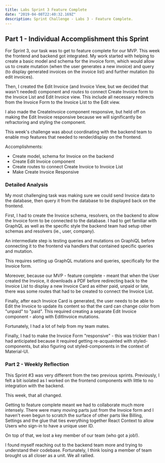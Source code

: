 ```yaml
---
title: Labs Sprint 3 Feature Complete
date: "2019-04-08T22:40:32.169Z"
description: Sprint Challenge - Labs 3 - Feature Complete.
---
```



## Part 1 - Individual Accomplishment this Sprint

For Sprint 3, our task was to get to feature complete for our MVP. This week the frontend and backend got integrated. My work started with helping to create a basic model and schema for the invoice form, which would allow us to create mutation (when the user generates a new invoice) and query (to display generated invoices on the invoice list) and further mutation (to edit invoices). 

Then, I created the Edit Invoice (and Invoice View, but we decided that wasn't needed) component and _routes_ to connect Create Invoice form to the Invoice List and Edit Invoice view. This include all necessary redirects from the Invoice Form to the Invoice List to the Edit view. 

I also made the CreateInvoice component responsive, but held off on making the Edit Invoice responsive because we will significantly be refractoring and styling the component. 

This week's challenge was about coordinating with the backend team to enable mvp features that needed to render/display on the frontend. 

 

Accomplishments:
- Create model, schema for Invoice on the backend 
- Create Edit Invoice component 
- Create routes to connect Create Invoice to Invoice List
- Make Create Invoice Responsive




### Detailed Analysis

My most challenging task was making sure we could send Invoice data to the database, then query it from the database to be displayed back on the frontend. 

First, I had to create the Invoice schema, resolvers, on the backend to allow the Invoice form to be connected to the database. I had to get familiar with GraphQL as well as the specific style the backend team had setup other schemas and resolvers (ie., user, company).

An intermediate step is testing queries and mutations on GraphiQL before connecting it to the frontend via handlers that contained specific queries and mutation.

This requires setting up GraphQL mutations and queries, specifically for the Invoice form. 

Moreover, because our MVP - feature complete - meant that when the User created the Invoice, it downloads a PDF before redirecting back to the Invoice List to display a new Invoice Card as either paid, unpaid or late, there was some routes that had to be created to connect the Invoice List. 

Finally, after each Invoice Card is generated, the user needs to be able to Edit the Invoice to update its content so that the card can change color from "unpaid" to "paid". This required creating a separate Edit Invoice component - along with EditInvoice mutations. 

Fortunately, I had a lot of help from my team mates. 

Finally, I had to make the Invoice Form "responsive" - this was trickier than I had anticipated because it required getting re-acquainted with styled-components, but also figuring out styled-components in the context of Material-UI. 


### Part 2 - Weekly Reflection

This Sprint #3 was very different from the two previous sprints. Previously, I felt a bit isolated as I worked on the frontend components with little to no integration with the backend. 

This week, that all changed. 

Getting to feature complete meant we had to collaborate much more intensely. There were many moving parts just from the Invoice form and I haven't even begun to scratch the surface of other parts like Billing, Settings and the glue that ties everything together React Context to allow Users who sign-in to have a unique user ID.

On top of that, we lost a key member of our team (who got a job!). 

I found myself reaching out to the backend team more and trying to understand their codebase. Fortunately, I think losing a member of team brought us all closer as a unit. We all rallied. 

